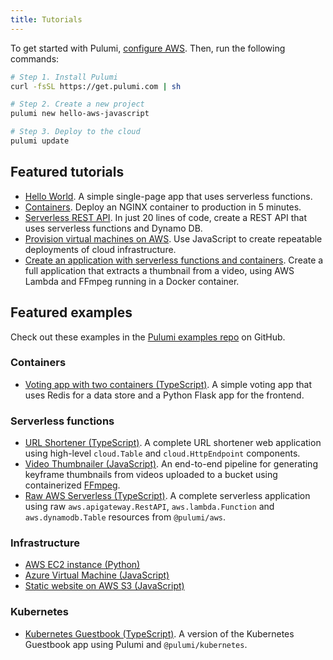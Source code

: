 ```yaml
---
title: Tutorials
---
```


To get started with Pulumi, [configure AWS](../install/aws.html). Then, run the following commands: 

```bash
# Step 1. Install Pulumi
curl -fsSL https://get.pulumi.com | sh

# Step 2. Create a new project
pulumi new hello-aws-javascript

# Step 3. Deploy to the cloud
pulumi update
```

## Featured tutorials

- [Hello World](aws-hello-world.html). A simple single-page app that uses serverless functions.
- [Containers](aws-containers.html). Deploy an NGINX container to production in 5 minutes.
- [Serverless REST API](aws-rest-api.html). In just 20 lines of code, create a REST API that uses serverless functions and Dynamo DB.
- [Provision virtual machines on AWS](aws-ec2.html). Use JavaScript to create repeatable deployments of cloud infrastructure.
- [Create an application with serverless functions and containers](aws-extract-thumbnail.html). Create a full application that extracts a thumbnail from a video, using AWS Lambda and FFmpeg running in a Docker container.

## Featured examples

Check out these examples in the [Pulumi examples repo](https://github.com/pulumi/examples) on GitHub. 

### Containers

- [Voting app with two containers (TypeScript)](https://github.com/pulumi/examples/tree/master/cloud-ts-voting-app). 
A simple voting app that uses Redis for a data store and a Python Flask app for the frontend. 

### Serverless functions

- [URL Shortener (TypeScript)](https://github.com/pulumi/examples/tree/master/cloud-ts-url-shortener/). A complete URL shortener web application using high-level `cloud.Table` and `cloud.HttpEndpoint` components.
- [Video Thumbnailer (JavaScript)](https://github.com/pulumi/examples/tree/master/cloud-js-thumbnailer/). An end-to-end pipeline for generating keyframe thumbnails from videos uploaded to a bucket using containerized [FFmpeg](https://www.ffmpeg.org/).  
- [Raw AWS Serverless (TypeScript)](https://github.com/pulumi/examples/tree/master/aws-ts-serverless-raw). A complete serverless application using raw `aws.apigateway.RestAPI`, `aws.lambda.Function` and `aws.dynamodb.Table` resources from `@pulumi/aws`. 

### Infrastructure

- [AWS EC2 instance (Python)](https://github.com/pulumi/examples/tree/master/aws-py-webserver)
- [Azure Virtual Machine (JavaScript)](https://github.com/pulumi/examples/tree/master/azure-js-webserver)
- [Static website on AWS S3 (JavaScript)](https://github.com/pulumi/examples/tree/master/aws-js-s3-folder)

### Kubernetes 

- [Kubernetes Guestbook (TypeScript)](https://github.com/pulumi/examples/tree/master/kubernetes-ts-guestbook). A version of the Kubernetes Guestbook app using Pulumi and `@pulumi/kubernetes`.



<!-- LINKS: -->
[Pulumi examples repo]: https://github.com/pulumi/examples
<!-- END LINKS: -->

